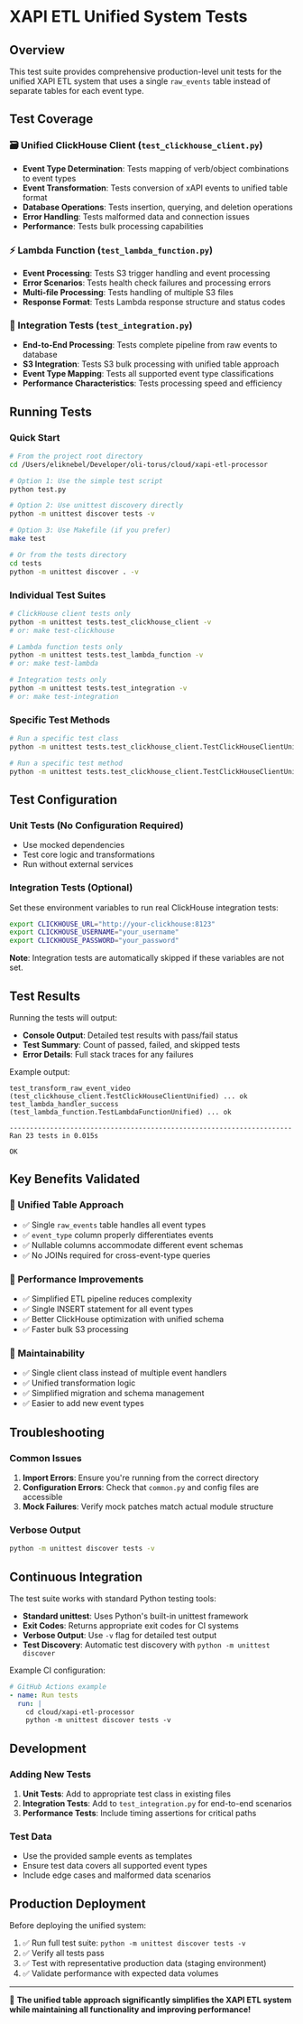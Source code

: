 # XAPI ETL Unified System Tests

## Overview

This test suite provides comprehensive production-level unit tests for the unified XAPI ETL system that uses a single `raw_events` table instead of separate tables for each event type.

## Test Coverage

### 🗃️ Unified ClickHouse Client (`test_clickhouse_client.py`)

- **Event Type Determination**: Tests mapping of verb/object combinations to event types
- **Event Transformation**: Tests conversion of xAPI events to unified table format
- **Database Operations**: Tests insertion, querying, and deletion operations
- **Error Handling**: Tests malformed data and connection issues
- **Performance**: Tests bulk processing capabilities

### ⚡ Lambda Function (`test_lambda_function.py`)

- **Event Processing**: Tests S3 trigger handling and event processing
- **Error Scenarios**: Tests health check failures and processing errors
- **Multi-file Processing**: Tests handling of multiple S3 files
- **Response Format**: Tests Lambda response structure and status codes

### 🔗 Integration Tests (`test_integration.py`)

- **End-to-End Processing**: Tests complete pipeline from raw events to database
- **S3 Integration**: Tests S3 bulk processing with unified table approach
- **Event Type Mapping**: Tests all supported event type classifications
- **Performance Characteristics**: Tests processing speed and efficiency

## Running Tests

### Quick Start

```bash
# From the project root directory
cd /Users/eliknebel/Developer/oli-torus/cloud/xapi-etl-processor

# Option 1: Use the simple test script
python test.py

# Option 2: Use unittest discovery directly
python -m unittest discover tests -v

# Option 3: Use Makefile (if you prefer)
make test

# Or from the tests directory
cd tests
python -m unittest discover . -v
```

### Individual Test Suites

```bash
# ClickHouse client tests only
python -m unittest tests.test_clickhouse_client -v
# or: make test-clickhouse

# Lambda function tests only
python -m unittest tests.test_lambda_function -v
# or: make test-lambda

# Integration tests only
python -m unittest tests.test_integration -v
# or: make test-integration
```

### Specific Test Methods

```bash
# Run a specific test class
python -m unittest tests.test_clickhouse_client.TestClickHouseClientUnified -v

# Run a specific test method
python -m unittest tests.test_clickhouse_client.TestClickHouseClientUnified.test_transform_raw_event_video -v
```

## Test Configuration

### Unit Tests (No Configuration Required)

- Use mocked dependencies
- Test core logic and transformations
- Run without external services

### Integration Tests (Optional)

Set these environment variables to run real ClickHouse integration tests:

```bash
export CLICKHOUSE_URL="http://your-clickhouse:8123"
export CLICKHOUSE_USERNAME="your_username"
export CLICKHOUSE_PASSWORD="your_password"
```

**Note**: Integration tests are automatically skipped if these variables are not set.

## Test Results

Running the tests will output:

- **Console Output**: Detailed test results with pass/fail status
- **Test Summary**: Count of passed, failed, and skipped tests
- **Error Details**: Full stack traces for any failures

Example output:

```
test_transform_raw_event_video (test_clickhouse_client.TestClickHouseClientUnified) ... ok
test_lambda_handler_success (test_lambda_function.TestLambdaFunctionUnified) ... ok

----------------------------------------------------------------------
Ran 23 tests in 0.015s

OK
```

## Key Benefits Validated

### 🎯 Unified Table Approach

- ✅ Single `raw_events` table handles all event types
- ✅ `event_type` column properly differentiates events
- ✅ Nullable columns accommodate different event schemas
- ✅ No JOINs required for cross-event-type queries

### 🚀 Performance Improvements

- ✅ Simplified ETL pipeline reduces complexity
- ✅ Single INSERT statement for all event types
- ✅ Better ClickHouse optimization with unified schema
- ✅ Faster bulk S3 processing

### 🔧 Maintainability

- ✅ Single client class instead of multiple event handlers
- ✅ Unified transformation logic
- ✅ Simplified migration and schema management
- ✅ Easier to add new event types

## Troubleshooting

### Common Issues

1. **Import Errors**: Ensure you're running from the correct directory
2. **Configuration Errors**: Check that `common.py` and config files are accessible
3. **Mock Failures**: Verify mock patches match actual module structure

### Verbose Output

```bash
python -m unittest discover tests -v
```

## Continuous Integration

The test suite works with standard Python testing tools:

- **Standard unittest**: Uses Python's built-in unittest framework
- **Exit Codes**: Returns appropriate exit codes for CI systems
- **Verbose Output**: Use `-v` flag for detailed test output
- **Test Discovery**: Automatic test discovery with `python -m unittest discover`

Example CI configuration:

```yaml
# GitHub Actions example
- name: Run tests
  run: |
    cd cloud/xapi-etl-processor
    python -m unittest discover tests -v
```

## Development

### Adding New Tests

1. **Unit Tests**: Add to appropriate test class in existing files
2. **Integration Tests**: Add to `test_integration.py` for end-to-end scenarios
3. **Performance Tests**: Include timing assertions for critical paths

### Test Data

- Use the provided sample events as templates
- Ensure test data covers all supported event types
- Include edge cases and malformed data scenarios

## Production Deployment

Before deploying the unified system:

1. ✅ Run full test suite: `python -m unittest discover tests -v`
2. ✅ Verify all tests pass
3. ✅ Test with representative production data (staging environment)
4. ✅ Validate performance with expected data volumes

---

🎉 **The unified table approach significantly simplifies the XAPI ETL system while maintaining all functionality and improving performance!**
